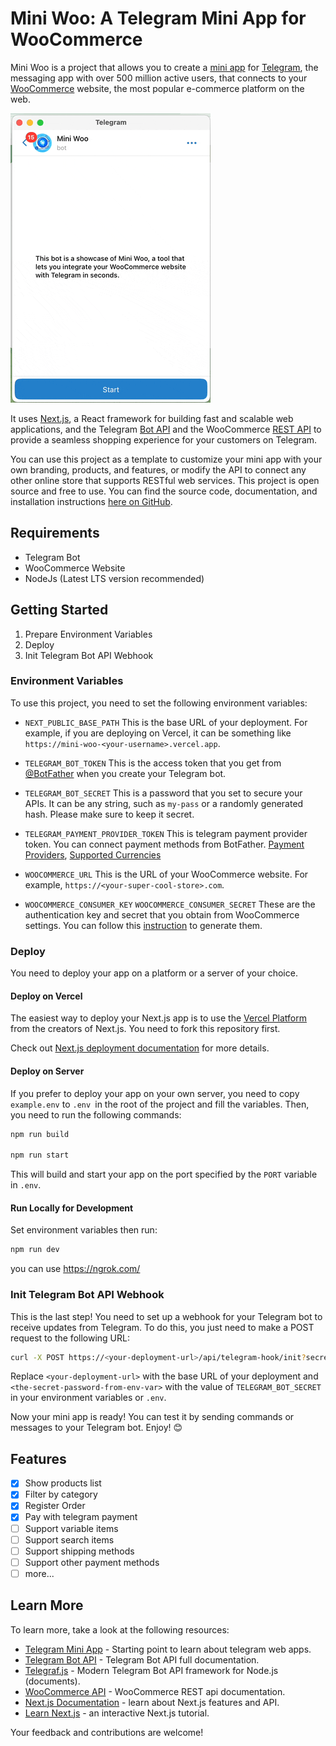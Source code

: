 # Mini Woo: A Telegram Mini App for WooCommerce

Mini Woo is a project that allows you to create a [mini app](https://core.telegram.org/bots/webapps) for [Telegram](https://telegram.org/), the messaging app with over 500 million active users, that connects to your [WooCommerce](https://woocommerce.com/) website, the most popular e-commerce platform on the web. 

![Brief video](./.github/mini-woo.gif "Short video showing opening the shop, browsing products, adding to cart, and paying with Telegram.")

It uses [Next.js](https://nextjs.org/), a React framework for building fast and scalable web applications, and the Telegram [Bot API](https://core.telegram.org/bots/api) and the WooCommerce [REST API](https://woocommerce.github.io/woocommerce-rest-api-docs/) to provide a seamless shopping experience for your customers on Telegram. 

You can use this project as a template to customize your mini app with your own branding, products, and features, or modify the API to connect any other online store that supports RESTful web services. This project is open source and free to use. You can find the source code, documentation, and installation instructions [here on GitHub](https://github.com/mohnate/woo-kit).

## Requirements

- Telegram Bot
- WooCommerce Website
- NodeJs (Latest LTS version recommended)


## Getting Started

1. Prepare Environment Variables
2. Deploy
3. Init Telegram Bot API Webhook

### Environment Variables

To use this project, you need to set the following environment variables:

- `NEXT_PUBLIC_BASE_PATH`
  This is the base URL of your deployment. For example, if you are deploying on Vercel, it can be something like `https://mini-woo-<your-username>.vercel.app`.


- `TELEGRAM_BOT_TOKEN`
  This is the access token that you get from [@BotFather](https://t.me/BotFather) when you create your Telegram bot.
- `TELEGRAM_BOT_SECRET`
  This is a password that you set to secure your APIs. It can be any string, such as `my-pass` or a randomly generated hash. Please make sure to keep it secret.
- `TELEGRAM_PAYMENT_PROVIDER_TOKEN`
  This is telegram payment provider token. You can connect payment methods from BotFather. [Payment Providers](https://core.telegram.org/bots/payments#supported-payment-providers), [Supported Currencies](https://core.telegram.org/bots/payments#supported-currencies)


- `WOOCOMMERCE_URL`
  This is the URL of your WooCommerce website. For example, `https://<your-super-cool-store>.com`.
- `WOOCOMMERCE_CONSUMER_KEY` `WOOCOMMERCE_CONSUMER_SECRET`
  These are the authentication key and secret that you obtain from WooCommerce settings. You can follow this [instruction](https://woocommerce.github.io/woocommerce-rest-api-docs/?shell#rest-api-keys) to generate them.

### Deploy

You need to deploy your app on a platform or a server of your choice.

#### Deploy on Vercel

The easiest way to deploy your Next.js app is to use the [Vercel Platform](https://vercel.com/new?utm_medium=default-template&filter=next.js&utm_source=create-next-app&utm_campaign=create-next-app-readme) from the creators of Next.js.
You need to fork this repository first.

Check out [Next.js deployment documentation](https://nextjs.org/docs/deployment) for more details.

#### Deploy on Server

If you prefer to deploy your app on your own server, you need to copy `example.env` to `.env `in the root of the project and fill the variables. Then, you need to run the following commands:

```bash
npm run build

npm run start
```
This will build and start your app on the port specified by the `PORT` variable in `.env`.

#### Run Locally for Development

Set environment variables then run:

```bash
npm run dev
```

you can use https://ngrok.com/

### Init Telegram Bot API Webhook

This is the last step! You need to set up a webhook for your Telegram bot to receive updates from Telegram. To do this, you just need to make a POST request to the following URL:

```bash
curl -X POST https://<your-deployment-url>/api/telegram-hook/init?secret_hash=<the-secret-password-from-env-var>
```

Replace `<your-deployment-url>` with the base URL of your deployment and `<the-secret-password-from-env-var>` with the value of `TELEGRAM_BOT_SECRET` in your environment variables or `.env`.

Now your mini app is ready! You can test it by sending commands or messages to your Telegram bot. Enjoy! 😊

## Features

- [x] Show products list
- [x] Filter by category
- [x] Register Order
- [x] Pay with telegram payment
- [ ] Support variable items
- [ ] Support search items
- [ ] Support shipping methods
- [ ] Support other payment methods
- [ ] more...

## Learn More

To learn more, take a look at the following resources:

- [Telegram Mini App](https://core.telegram.org/bots/webapps) - Starting point to learn about telegram web apps.
- [Telegram Bot API](https://core.telegram.org/bots/api) - Telegram Bot API full documentation.
- [Telegraf.js](https://telegraf.js.org/index.html) - Modern Telegram Bot API framework for Node.js (documents).
- [WooCommerce API](https://woocommerce.github.io/woocommerce-rest-api-docs) - WooCommerce REST api documentation.
- [Next.js Documentation](https://nextjs.org/docs) - learn about Next.js features and API.
- [Learn Next.js](https://nextjs.org/learn) - an interactive Next.js tutorial.

Your feedback and contributions are welcome!

